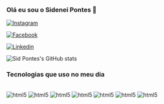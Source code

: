 ### Olá eu sou o Sidenei Pontes 👋

[![Instagram](https://img.shields.io/badge/Instagram-E4405F?style=for-the-badge&logo=instagram&logoColor=white)](https://www.instagram.com/sidpontes93)

[![Facebook](https://img.shields.io/badge/Facebook-1877F2?style=for-the-badge&logo=facebook&logoColor=white)](https://www.facebook.com/sidpontes93)

[![Linkedin](https://img.shields.io/badge/LinkedIn-0077B5?style=for-the-badge&logo=linkedin&logoColor=white)](https://www.facebook.com/sidpontes93)

![Sid Pontes's GitHub stats](https://github-readme-stats.vercel.app/api?username=SideneiPontes&show_icons=true&theme=merko)

### Tecnologias que uso no meu dia

<div style="display: inline_block"> <br/>

<img align = "center" alt = "html5" src="https://img.shields.io/badge/HTML-239120?style=for-the-badge&logo=html5&logoColor=white" />
<img align = "center" alt = "html5" src="https://img.shields.io/badge/JavaScript-F7DF1E?style=for-the-badge&logo=javascript&logoColor=black" />
<img align = "center" alt = "html5" src="https://img.shields.io/badge/Python-14354C?style=for-the-badge&logo=python&logoColor=white" />
<img align = "center" alt = "html5" src="https://img.shields.io/badge/MySQL-00000F?style=for-the-badge&logo=mysql&logoColor=white" />
<img align = "center" alt = "html5" src="https://img.shields.io/badge/PostgreSQL-316192?style=for-the-badge&logo=postgresql&logoColor=white" />
<img align = "center" alt = "html5" src="https://img.shields.io/badge/C%23-239120?style=for-the-badge&logo=c-sharp&logoColor=white" />
<img align = "center" alt = "html5" src="    https://img.shields.io/badge/Java-ED8B00?style=for-the-badge&logo=openjdk&logoColor=white" />
</div>
